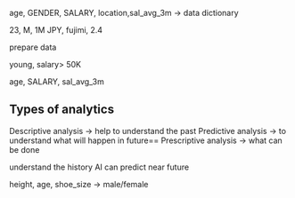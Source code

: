 age, GENDER, SALARY, location,sal_avg_3m    -> data dictionary

23, M, 1M JPY, fujimi, 2.4





prepare data

young, salary> 50K

age, SALARY, sal_avg_3m


## Types of analytics

Descriptive analysis -> help to understand the past
Predictive analysis -> to understand what will happen in future==
Prescriptive analysis -> what can be done

understand the history
AI can predict near future

height, age, shoe_size -> male/female